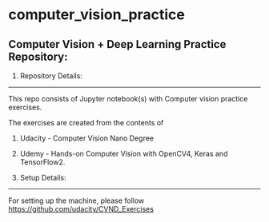 # computer_vision_practice
Computer Vision + Deep Learning Practice Repository:
-----------------------------------------------------

1. Repository Details:
----------------------
This repo consists of Jupyter notebook(s) with Computer vision practice exercises.

The exercises are created from the contents of
1. Udacity 	- Computer Vision Nano Degree
2. Udemy 	- Hands-on Computer Vision with OpenCV4, Keras and TensorFlow2.


2. Setup Details:
--------------------
For setting up the machine, please follow
https://github.com/udacity/CVND_Exercises

